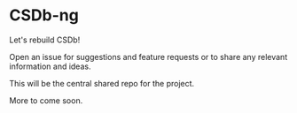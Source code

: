 # CSDb-ng

Let's rebuild CSDb!  

Open an issue for suggestions and feature requests or to share any relevant information and ideas.

This will be the central shared repo for the project.

More to come soon.
